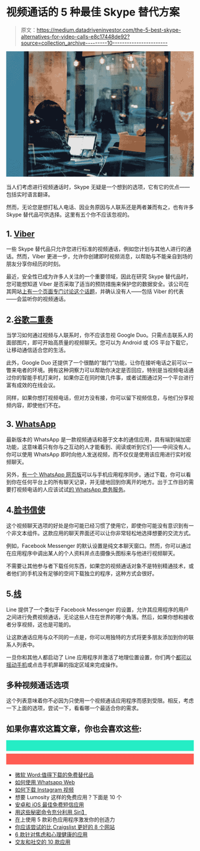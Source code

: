 # 视频通话的 5 种最佳 Skype 替代方案

> 原文：<https://medium.datadriveninvestor.com/the-5-best-skype-alternatives-for-video-calls-e8c17448de92?source=collection_archive---------10----------------------->

![](img/3332b9f255815a8e3b0ff50219a4482a.png)

当人们考虑进行视频通话时，Skype 无疑是一个想到的选项，它有它的优点——包括实时语言翻译。

然而，无论您是想打私人电话、因业务原因与人联系还是两者兼而有之，也有许多 Skype 替代品可供选择。这里有五个你不应该忽视的。

## 1. [Viber](https://www.viber.com/)

一些 Skype 替代品只允许您进行标准的视频通话，例如您计划与其他人进行的通话。然而，Viber 更进一步，允许你创建即时视频消息，以帮助与不能亲自到场的朋友分享你经历的时刻。

最近，安全性已成为许多人关注的一个重要领域，因此在研究 Skype 替代品时，您可能想知道 Viber 是否采取了适当的预防措施来保护您的数据安全。该公司在其网站[上有一个页面专门讨论这个话题](https://www.viber.com/security/)，并确认没有人——包括 Viber 的代表——会监听你的视频通话。

## 2.[谷歌二重奏](https://duo.google.com/)

当学习如何通过视频与人联系时，你不应该忽视 Google Duo。只需点击联系人的面部图片，即可开始高质量的视频聊天。您可以为 Android 或 iOS 平台下载它，让移动通信适合您的生活。

此外，Google Duo 还提供了一个很酷的“敲门”功能，让你在接听电话之前可以一瞥来电者的环境。拥有这种洞察力可以帮助你决定是否回应，特别是当视频电话通过你的智能手机打来时，如果你正在同时做几件事，或者试图通过另一个平台进行富有成效的在线会议。

同样，如果你想打视频电话，但对方没有接，你可以留下视频信息，与他们分享视频内容，即使他们不在。

## 3. [WhatsApp](https://www.whatsapp.com/)

最新版本的 WhatsApp 是一款视频通话和基于文本的通信应用，具有端到端加密功能，这意味着只有你与之互动的人才能看到、阅读或听到它们——中间没有人。你可以使用 WhatsApp 即时向他人发送视频，而不仅仅是使用该应用进行实时视频聊天。

另外，[有一个 WhatsApp 网页版](https://productivitybytes.com/how-to-use-whatsapp-web/)可以与手机应用程序同步。通过下载，你可以看到你在任何平台上的所有聊天记录，并无缝地回到你离开的地方。出于工作目的需要打视频电话的人应该试试[的 WhatsApp 商务服务](https://www.whatsapp.com/business/)。

## 4.[脸书信使](https://www.messenger.com/)

这个视频聊天选项的好处是你可能已经习惯了使用它，即使你可能没有意识到有一个非文本组件。这款应用的聊天界面还可以让你非常轻松地选择想要的交流方式。

例如，Facebook Messenger 的默认设置是纯文本聊天窗口。然而，你可以通过在应用程序中调出某人的个人资料并点击摄像头图标来与他进行视频聊天。

不需要让其他参与者下载任何东西，如果您的视频通话对象不是特别精通技术，或者他们的手机没有足够的空间下载独立的程序，这种方式会很好。

## 5.[线](https://line.me/en-US/)

Line 提供了一个类似于 Facebook Messenger 的设置，允许其应用程序的用户之间进行免费视频通话，无论这些人住在世界的哪个角落。然后，如果你想和接收者分享视频，这也是可能的。

让这款通话应用与众不同的一点是，你可以用独特的方式将更多朋友添加到你的联系人列表中。

一旦你和其他人都启动了 Line 应用程序并激活了地理位置设置，你们两个[都可以摇动手机](https://help.line.me/line/ios/categoryId/20000088/)或点击手机屏幕的指定区域来完成操作。

## 多种视频通话选项

这个列表意味着你不必因为只使用一个视频通话应用程序而感到受限。相反，考虑一下上面的选项，尝试一下，看看哪一个最适合你的需求。

## 如果你喜欢这篇文章，你也会喜欢这些:

![](img/069f770655e7f1137d3463719ad1303e.png)

*   [微软 Word:值得下载的免费替代品](https://productivitybytes.com/microsoft-word-free-alternatives-worth-the-download/)
*   [如何使用 Whatsapp Web](https://productivitybytes.com/how-to-use-whatsapp-web/)
*   [如何下载 Instagram 视频](https://productivitybytes.com/how-to-download-instagram-videos/)
*   想要 Lumosity 这样的免费应用？下面是 10 个
*   [安卓和 iOS 最佳免费短信应用](https://productivitybytes.com/best-free-texting-apps-for-android-and-ios/)
*   [用这些秘密命令充分利用 Siri】](https://productivitybytes.com/get-the-most-out-of-siri-with-these-secret-commands/)
*   [在](https://productivitybytes.com/5-coloring-apps-to-get-your-creativity-on/)上使用 5 款彩色应用程序激发你的创造力
*   [你应该尝试的比 Craigslist 更好的 8 个网站](https://productivitybytes.com/8-sites-better-than-craigslist-you-should-try-out/)
*   [6 款针对焦虑和心理健康的应用](https://productivitybytes.com/6-apps-for-anxiety-and-mental-health/)
*   [交友和社交的 10 款应用](https://productivitybytes.com/10-apps-to-make-friends-and-socialize/)